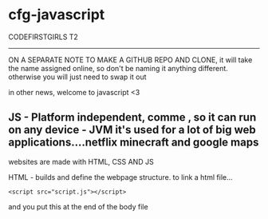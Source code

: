 # cfg-javascript
CODEFIRSTGIRLS T2

__________________________________________

ON A SEPARATE NOTE TO MAKE A GITHUB REPO AND CLONE, it will take the name assigned online, so don't be naming it anything different. otherwise you will just need to swap it out

in other news, welcome to javascript <3

JS - Platform independent, comme , so it can run on any device - JVM
it's used for a lot of big web applications....netflix minecraft and google maps
---------------------

websites are made with HTML, CSS AND JS

HTML - builds and define the webpage structure. 
to link a html file...

    <script src="script.js"></script>
    
and you put this at the end of the body file
